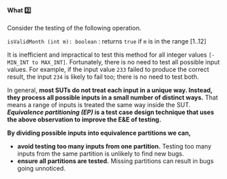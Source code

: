 <link rel="stylesheet" href="{{baseUrl}}/css/textbook.css">

<div class="website-content">

<div id="title">

#### What :two:

</div>

<div id="body">

Consider the testing of the following operation.

<tip-box> 

<div id="isValidMonth">

`isValidMonth (int m): boolean` : returns `true` if `m` is in the range [1..12]
</div>
</tip-box>

It is inefficient and impractical to test this method for all integer values `[-MIN_INT to MAX_INT]`.  Fortunately, there is no need to test all possible input values. For example, if the input value `233` failed to produce the correct result, the input `234` is likely to fail too; there is no need to test both.

In general, **most SUTs do not treat each input in a unique way. Instead, they process all possible inputs in a small number of distinct ways.** That means a range of inputs is treated the same way inside the SUT.
**_Equivalence partitioning (EP)_ is a test case design technique that uses the above observation to improve the E&E of testing.**

<tip-box type="definition">
  <include src="../../../common/definitions.md#def-equivalence-partition" />
</tip-box>

**By dividing possible inputs into equivalence partitions we can,**
* **avoid testing too many inputs from one partition.** Testing too many inputs from the same partition is unlikely to find new bugs.
* **ensure all partitions are tested.** Missing partitions can result in bugs going unnoticed.

</div>

<div id="extras">
</div>

</div>
